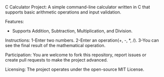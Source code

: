 C Calculator Project:
 A simple command-line calculator written in C that supports basic arithmetic operations and input validation.

Features:
* Supports Addition, Subtraction, Multiplication, and Division.

Instructions:
1-Enter two numbers.
2-Enter an operation(+, -, *, /).
3-You can see the final result of the mathematical operation.

Participation:
You are welcome to fork this repository, report issues or create pull requests to make the project advanced.

Licensing:
The project operates under the open-source MIT License.
